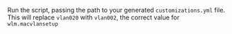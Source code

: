 Run the script, passing the path to your generated `customizations.yml` file.  This will replace `vlan020` with `vlan002`, the correct value for `wlm.macvlansetup`
